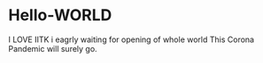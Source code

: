 # Hello-WORLD
I LOVE IITK
i eagrly waiting for opening of whole world
This Corona Pandemic will surely go.
